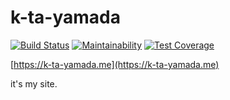 # k-ta-yamada

[![Build Status](https://travis-ci.com/k-ta-yamada/k-ta-yamada.svg?branch=master)](https://travis-ci.com/k-ta-yamada/k-ta-yamada)
[![Maintainability](https://api.codeclimate.com/v1/badges/a648cc66e205ea3a228e/maintainability)](https://codeclimate.com/github/k-ta-yamada/k-ta-yamada/maintainability)
[![Test Coverage](https://api.codeclimate.com/v1/badges/a648cc66e205ea3a228e/test_coverage)](https://codeclimate.com/github/k-ta-yamada/k-ta-yamada/test_coverage)

[https://k-ta-yamada.me](https://k-ta-yamada.me)

it's my site.

